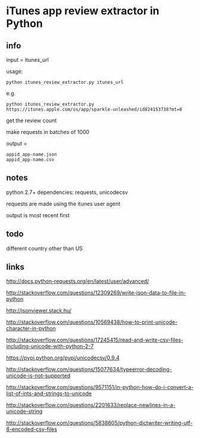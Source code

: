 # iTunes app review extractor in Python

## info

input = itunes_url

usage:

    python itunes_review_extractor.py itunes_url

e.g.

    python itunes_review_extractor.py https://itunes.apple.com/us/app/sparkle-unleashed/id824153738?mt=8

get the review count

make requests in batches of 1000

output = 

    appid_app-name.json
    appid_app-name.csv

## notes

python 2.7+ dependencies: requests, unicodecsv

requests are made using the itunes user agent

output is most recent first

## todo

different country other than US

## links

http://docs.python-requests.org/en/latest/user/advanced/

http://stackoverflow.com/questions/12309269/write-json-data-to-file-in-python

http://jsonviewer.stack.hu/

http://stackoverflow.com/questions/10569438/how-to-print-unicode-character-in-python

http://stackoverflow.com/questions/17245415/read-and-write-csv-files-including-unicode-with-python-2-7

https://pypi.python.org/pypi/unicodecsv/0.9.4

http://stackoverflow.com/questions/15077634/typeerror-decoding-unicode-is-not-supported

http://stackoverflow.com/questions/9571151/in-python-how-do-i-convert-a-list-of-ints-and-strings-to-unicode

http://stackoverflow.com/questions/2201633/replace-newlines-in-a-unicode-string

http://stackoverflow.com/questions/5838605/python-dictwriter-writing-utf-8-encoded-csv-files
